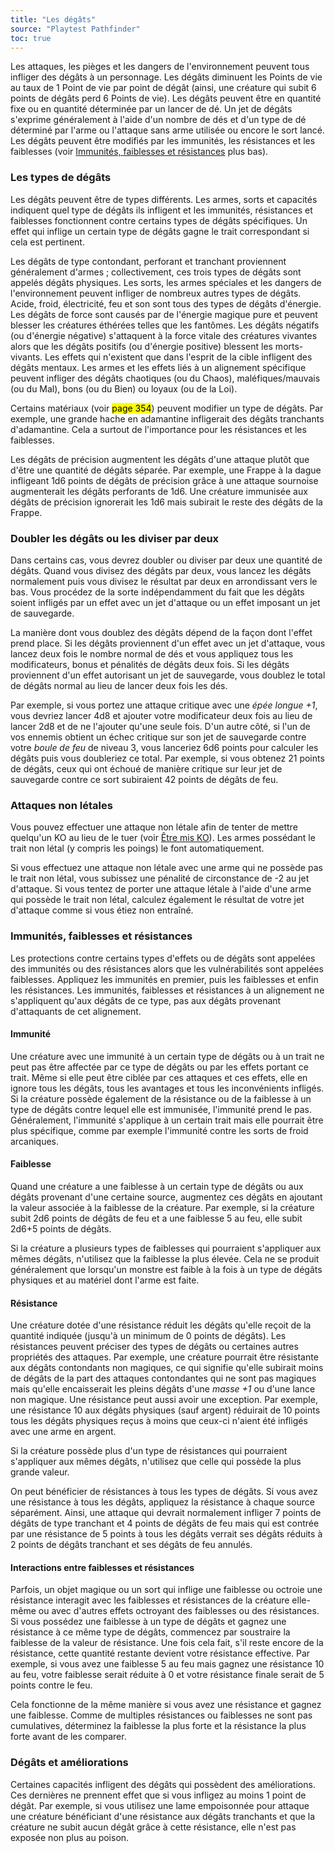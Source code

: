 ```yaml
---
title: "Les dégâts"
source: "Playtest Pathfinder"
toc: true
---
```


Les attaques, les pièges et les dangers de l'environnement peuvent tous infliger des dégâts à un personnage. Les dégâts diminuent les Points de vie au taux de 1 Point de vie par point de dégât (ainsi, une créature qui subit 6 points de dégâts perd 6 Points de vie). Les dégâts peuvent être en quantité fixe ou en quantité déterminée par un lancer de dé. Un jet de dégâts s'exprime généralement à l'aide d'un nombre de dés et d'un type de dé déterminé par l'arme ou l'attaque sans arme utilisée ou encore le sort lancé. Les dégâts peuvent être modifiés par les immunités, les résistances et les faiblesses (voir [Immunités, faiblesses et résistances](#immunités-faiblesses-et-résistances) plus bas).

### Les types de dégâts

Les dégâts peuvent être de types différents. Les armes, sorts et capacités indiquent quel type de dégâts ils infligent et les immunités, résistances et faiblesses fonctionnent contre certains types de dégâts spécifiques. Un effet qui inflige un certain type de dégâts gagne le trait correspondant si cela est pertinent.

Les dégâts de type contondant, perforant et tranchant proviennent généralement d'armes ; collectivement, ces trois types de dégâts sont appelés dégâts physiques. Les sorts, les armes spéciales et les dangers de l'environnement peuvent infliger de nombreux autres types de dégâts. Acide, froid, électricité, feu et son sont tous des types de dégâts d'énergie. Les dégâts de force sont causés par de l'énergie magique pure et peuvent blesser les créatures éthérées telles que les fantômes. Les dégâts négatifs (ou d'énergie négative) s'attaquent à la force vitale des créatures vivantes alors que les dégâts positifs (ou d'énergie positive) blessent les morts-vivants. Les effets qui n'existent que dans l'esprit de la cible infligent des dégâts mentaux. Les armes et les effets liés à un alignement spécifique peuvent infliger des dégâts chaotiques (ou du Chaos), maléfiques/mauvais (ou du Mal), bons (ou du Bien) ou loyaux (ou de la Loi).

Certains matériaux (voir <mark>page 354</mark>) peuvent modifier un type de dégâts. Par exemple, une grande hache en adamantine infligerait des dégâts tranchants d'adamantine. Cela a surtout de l'importance pour les résistances et les faiblesses.

Les dégâts de précision augmentent les dégâts d'une attaque plutôt que d'être une quantité de dégâts séparée. Par exemple, une Frappe à la dague infligeant 1d6 points de dégâts de précision grâce à une attaque sournoise augmenterait les dégâts perforants de 1d6. Une créature immunisée aux dégâts de précision ignorerait les 1d6 mais subirait le reste des dégâts de la Frappe.

### Doubler les dégâts ou les diviser par deux

Dans certains cas, vous devrez doubler ou diviser par deux une quantité de dégâts. Quand vous divisez des dégâts par deux, vous lancez les dégâts normalement puis vous divisez le résultat par deux en arrondissant vers le bas. Vous procédez de la sorte indépendamment du fait que les dégâts soient infligés par un effet avec un jet d'attaque ou un effet imposant un jet de sauvegarde.

La manière dont vous doublez des dégâts dépend de la façon dont l'effet prend place. Si les dégâts proviennent d'un effet avec un jet d'attaque, vous lancez deux fois le nombre normal de dés et vous appliquez tous les modificateurs, bonus et pénalités de dégâts deux fois. Si les dégâts proviennent d'un effet autorisant un jet de sauvegarde, vous doublez le total de dégâts normal au lieu de lancer deux fois les dés.

Par exemple, si vous portez une attaque critique avec une *épée longue +1*, vous devriez lancer 4d8 et ajouter votre modificateur deux fois au lieu de lancer 2d8 et de ne l'ajouter qu'une seule fois. D'un autre côté, si l'un de vos ennemis obtient un échec critique sur son jet de sauvegarde contre votre *boule de feu* de niveau 3, vous lanceriez 6d6 points pour calculer les dégâts puis vous doubleriez ce total. Par exemple, si vous obtenez 21 points de dégâts, ceux qui ont échoué de manière critique sur leur jet de sauvegarde contre ce sort subiraient 42 points de dégâts de feu.

### Attaques non létales

Vous pouvez effectuer une attaque non létale afin de tenter de mettre quelqu'un KO au lieu de le tuer (voir [Être mis KO](../ch9-jouer-à-pathfinder/points-de-vie-et-guérison.md#être-mis-ko)). Les armes possédant le trait non létal (y compris les poings) le font automatiquement.

Si vous effectuez une attaque non létale avec une arme qui ne possède pas le trait non létal, vous subissez une pénalité de circonstance de -2 au jet d'attaque. Si vous tentez de porter une attaque létale à l'aide d'une arme qui possède le trait non létal, calculez également le résultat de votre jet d'attaque comme si vous étiez non entraîné.

### Immunités, faiblesses et résistances

Les protections contre certains types d'effets ou de dégâts sont appelées des immunités ou des résistances alors que les vulnérabilités sont appelées faiblesses. Appliquez les immunités en premier, puis les faiblesses et enfin les résistances. Les immunités, faiblesses et résistances à un alignement ne s'appliquent qu'aux dégâts de ce type, pas aux dégâts provenant d'attaquants de cet alignement.

#### Immunité

Une créature avec une immunité à un certain type de dégâts ou à un trait ne peut pas être affectée par ce type de dégâts ou par les effets portant ce trait. Même si elle peut être ciblée par ces attaques et ces effets, elle en ignore tous les dégâts, tous les avantages et tous les inconvénients infligés. Si la créature possède également de la résistance ou de la faiblesse à un type de dégâts contre lequel elle est immunisée, l'immunité prend le pas. Généralement, l'immunité s'applique à un certain trait mais elle pourrait être plus spécifique, comme par exemple l'immunité contre les sorts de froid arcaniques.

#### Faiblesse

Quand une créature a une faiblesse à un certain type de dégâts ou aux dégâts provenant d'une certaine source, augmentez ces dégâts en ajoutant la valeur associée à la faiblesse de la créature. Par exemple, si la créature subit 2d6 points de dégâts de feu et a une faiblesse 5 au feu, elle subit 2d6+5 points de dégâts.

Si la créature a plusieurs types de faiblesses qui pourraient s'appliquer aux mêmes dégâts, n'utilisez que la faiblesse la plus élevée. Cela ne se produit généralement que lorsqu'un monstre est faible à la fois à un type de dégâts physiques et au matériel dont l'arme est faite.

#### Résistance

Une créature dotée d'une résistance réduit les dégâts qu'elle reçoit de la quantité indiquée (jusqu'à un minimum de 0 points de dégâts). Les résistances peuvent préciser des types de dégâts ou certaines autres propriétés des attaques. Par exemple, une créature pourrait être résistante aux dégâts contondants non magiques, ce qui signifie qu'elle subirait moins de dégâts de la part des attaques contondantes qui ne sont pas magiques mais qu'elle encaisserait les pleins dégâts d'une *masse +1* ou d'une lance non magique. Une résistance peut aussi avoir une exception. Par exemple, une résistance 10 aux dégâts physiques (sauf argent) réduirait de 10 points tous les dégâts physiques reçus à moins que ceux-ci n'aient été infligés avec une arme en argent.

Si la créature possède plus d'un type de résistances qui pourraient s'appliquer aux mêmes dégâts, n'utilisez que celle qui possède la plus grande valeur.

On peut bénéficier de résistances à tous les types de dégâts. Si vous avez une résistance à tous les dégâts, appliquez la résistance à chaque source séparément. Ainsi, une attaque qui devrait normalement infliger 7 points de dégâts de type tranchant et 4 points de dégâts de feu mais qui est contrée par une résistance de 5 points à tous les dégâts verrait ses dégâts réduits à 2 points de dégâts tranchant et ses dégâts de feu annulés.

#### Interactions entre faiblesses et résistances

Parfois, un objet magique ou un sort qui inflige une faiblesse ou octroie une résistance interagit avec les faiblesses et résistances de la créature elle-même ou avec d'autres effets octroyant des faiblesses ou des résistances. Si vous possédez une faiblesse à un type de dégâts et gagnez une résistance à ce même type de dégâts, commencez par soustraire la faiblesse de la valeur de résistance. Une fois cela fait, s'il reste encore de la résistance, cette quantité restante devient votre résistance effective. Par exemple, si vous avez une faiblesse 5 au feu mais gagnez une résistance 10 au feu, votre faiblesse serait réduite à 0 et votre résistance finale serait de 5 points contre le feu.

Cela fonctionne de la même manière si vous avez une résistance et gagnez une faiblesse. Comme de multiples résistances ou faiblesses ne sont pas cumulatives, déterminez la faiblesse la plus forte et la résistance la plus forte avant de les comparer.

### Dégâts et améliorations

Certaines capacités infligent des dégâts qui possèdent des améliorations. Ces dernières ne prennent effet que si vous infligez au moins 1 point de dégât. Par exemple, si vous utilisez une lame empoisonnée pour attaque une créature bénéficiant d'une résistance aux dégâts tranchants et que la créature ne subit aucun dégât grâce à cette résistance, elle n'est pas exposée non plus au poison.
